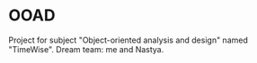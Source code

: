 # OOAD
Project for subject "Object-oriented analysis and design" named "TimeWise".  Dream team: me and Nastya.
